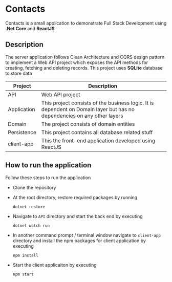 # Contacts

Contacts is a small application to demonstrate Full Stack Development using **.Net Core** and **ReactJS**

## Description

The server application follows Clean Architecture and CQRS design pattern to implement a Web API project which exposes the API methods for creating, fetching and deleting records. This project uses **SQLite** database to store data

| Project | Description |
| ------- | ----------- |
| API     | Web API project |
| Application  | This project consists of the business logic. It is dependent on Domain layer but has no dependencies on any other layers |
| Domain  | The project consists of domain entities |
| Persistence | This project contains all database related stuff |
| client-app  | This the front-end application developed using ReactJS |

## How to run the application

Follow these steps to run the application

* Clone the repository
	
* At the root directory, restore required packages by running

	```
	dotnet restore
	```
	
* Navigate to `API` directory and start the back end by executing 
	
	```
	dotnet watch run
	```
	
	
* In another command prompt / terminal window navigate to `client-app` directory and install the npm packages for client application by executing
	
	```
	npm install
	```
	
* Start the client applicaiton by executing
	
	```
	npm start
	```
